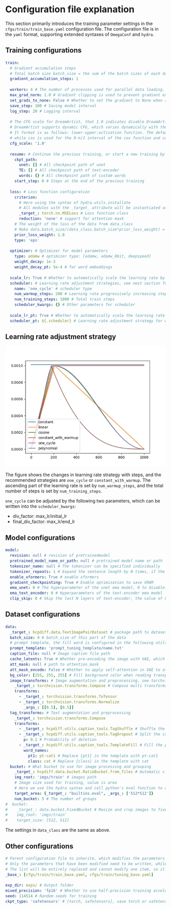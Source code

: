 # Configuration file explanation

This section primarily introduces the training parameter settings in the ```cfgs/train/train_base.yaml``` configuration file.
The configuration file is in the ```yaml``` format, supporting extended syntaxes of ```OmegaConf``` and ```hydra```.

## Training configurations

```yaml
train:
  # Gradient accumulation steps
  # Total batch size batch_size = the sum of the batch sizes of each dataset * Gradient accumulation steps * GPU count
  gradient_accumulation_steps: 1
  
  workers: 4 # The number of processes used for parallel data loading. It can be adjusted based on the number of CPU cores.
  max_grad_norm: 1.0 # Gradient clipping is used to prevent gradient explosion.
  set_grads_to_none: False # Whether to set the gradient to None when resetting it.
  save_step: 100 # Saving model interval 
  log_step: 20 # Logging interval
  
  # The CFG scale for DreamArtist, that 1.0 indicates disable DreamArtist.
  # DreamArtist supports dynamic CFG, which varies dynamically with the diffusion time steps. 
  # It format is as follows: lower-upper:activation function. The default activation function is linear, 
  # while cos is used for the 0-π/2 interval of the cos function and cos2 for the π/2-π interval of the cos function.
  cfg_scale: '1.0' 

  resume: # Continue the previous training, or start a new training by set it to null
    ckpt_path:
      unet: [] # All checkpoint path of unet
      TE: [] # All checkpoint path of text-encoder
      words: {} # All checkpoint path of custom words
    start_step: 0 # Steps at the end of the previous training

  loss: # Loss function configuration
    criterion:
      # Here using the syntax of hydra.utils.installate
      # All modules with the _target_ attribute will be instantiated as the corresponding python object
      _target_: torch.nn.MSELoss # Loss function class
      reduction: 'none' # support for attention mask
    # The weight of the loss of the data from data_class
    # Make data.batch_size/(data_class.batch_size*prior_loss_weight) = 4/1 can get better results
    prior_loss_weight: 1.0 
    type: 'eps'

  optimizer: # Optimizer for model parameters 
    type: adamw # optimizer type: [adamw, adamw_8bit, deepspeed]
    weight_decay: 1e-3
    weight_decay_pt: 5e-4 # for word embeddings

  scale_lr: True # Whether to automatically scale the learning rate by total batch size
  scheduler: # Learning rate adjustment strategies, see next section for options
    name: 'one_cycle' # scheduler type
    num_warmup_steps: 200 # Learning rate progressively increasing steps
    num_training_steps: 1000 # Total train steps
    scheduler_kwargs: {} # Other parameters for scheduler

  scale_lr_pt: True # Whether to automatically scale the learning rate of word training by total batch size
  scheduler_pt: ${.scheduler} # Learning rate adjustment strategy for word training. OmegaConf syntax, consistent with scheduler content above
```

## Learning rate adjustment strategy

![](../imgs/lr.webp)

The figure shows the changes in learning rate strategy with steps, and the recommended strategies are ```one_cycle``` or ```constant_with_warmup```. 
The ascending part of the learning rate is set by ```num_warmup_steps```, and the total number of steps is set by ```num_training_steps```.

```one_cycle``` can be adjusted by the following two parameters, which can be written into the ```scheduler_kwargs```:
+ div_factor: max_lr/initial_lr
+ final_div_factor: max_lr/end_lr

## Model configurations

```yaml
model:
  revision: null # revision of pretrainedmodel
  pretrained_model_name_or_path: null # pretrained model name or path
  tokenizer_name: null # The tokenizer can be specified individually
  tokenizer_repeats: 1 # Expand the sentence length by N times, if the caption exceeds the upper limit you can increase the tokenizer_repeats
  enable_xformers: True # enable xformers
  gradient_checkpointing: True # Enable optimization to save VRAM
  ema_unet: 0 # The hyperparameter of the unet ema model, 0 to disable. Usually set to 0.9995
  ema_text_encoder: 0 # Hyperparameters of the text-encoder ema model
  clip_skip: 0 # Skip the last N layers of text-encoder, the value of 0 is consistent with webui's clip_skip=1
```

## Dataset configurations

```yaml
data:
  _target_: hcpdiff.data.TextImagePairDataset # package path to dataset class
  batch_size: 4 # batch_size of this part of the data
  # prompt template, the fill word is configured in the following utils.caption_tools.TemplateFill
  prompt_template: 'prompt_tuning_template/name.txt'
  caption_file: null # Image caption file path
  cache_latents: True # Whether pre-encoding the image with VAE, which can speed up the training
  att_mask: null # path to attention_mask
  att_mask_encode: False # Whether to apply self-attention in VAE to attention_mask
  bg_color: [255, 255, 255] # Fill background color when reading transparent images
  image_transforms: # Image augmentation and preprocessing, see torchvision.transforms for details
    _target_: torchvision.transforms.Compose # Compose multi transforms
    transforms:
      - _target_: torchvision.transforms.ToTensor
      - _target_: torchvision.transforms.Normalize
        _args_: [[0.5], [0.5]]
  tag_transforms: # Text augmentation and preprocessing
    _target_: torchvision.transforms.Compose
    transforms:
      - _target_: hcpdiff.utils.caption_tools.TagShuffle # Shuffle the caption by ","
      - _target_: hcpdiff.utils.caption_tools.TagDropout # Split the caption by "," and random delete
        p: 0.1 # Probability of deletion
      - _target_: hcpdiff.utils.caption_tools.TemplateFill # Fill the prompt template, randomly choice one line in template to fill
        word_names:
          pt1: pt-cat1 # Replace {pt1} in the template with pt-cat1
          class: cat # Replace {class} in the template with cat
  bucket: # What bucket to use for image processing and grouping
    _target_: hcpdiff.data.bucket.RatioBucket.from_files # Automatic clustering and grouping of all images in aspect ratio, avoiding crop as much as possible
    img_root: 'imgs/train' # images path
    # Image size used for training, value is area
    # Here we use the hydra syntax and call python's eval function to calculate the area
    target_area: {_target_: "builtins.eval", _args_: ['512*512']}
    num_bucket: 5 # The number of groups
#  bucket:
#    _target_: data.bucket.FixedBucket # Resize and crop images to fixed size
#    img_root: 'imgs/train'
#    target_size: [512, 512]
```

The settings in ``data_class`` are the same as above.

## Other configurations
```yaml
# Parent configuration file to inherite, which modifies the parameters of the parent file, can inherit multiple files.
# Only the parameters that have been modified need to be written, while the default values of the other parameters will be used.
# The list will be entirely replaced and cannot modify one item, so it is necessary to write them completely.
_base_: [cfgs/train/train_base.yaml, cfgs/train/tuning_base.yaml]

exp_dir: exps/ # Output folder
mixed_precision: 'fp16' # Whether to use half-precision training acceleration
seed: 114514 # Random seeds for training
ckpt_type: 'safetensors' # [torch, safetensors], save torch or safetensors format
```